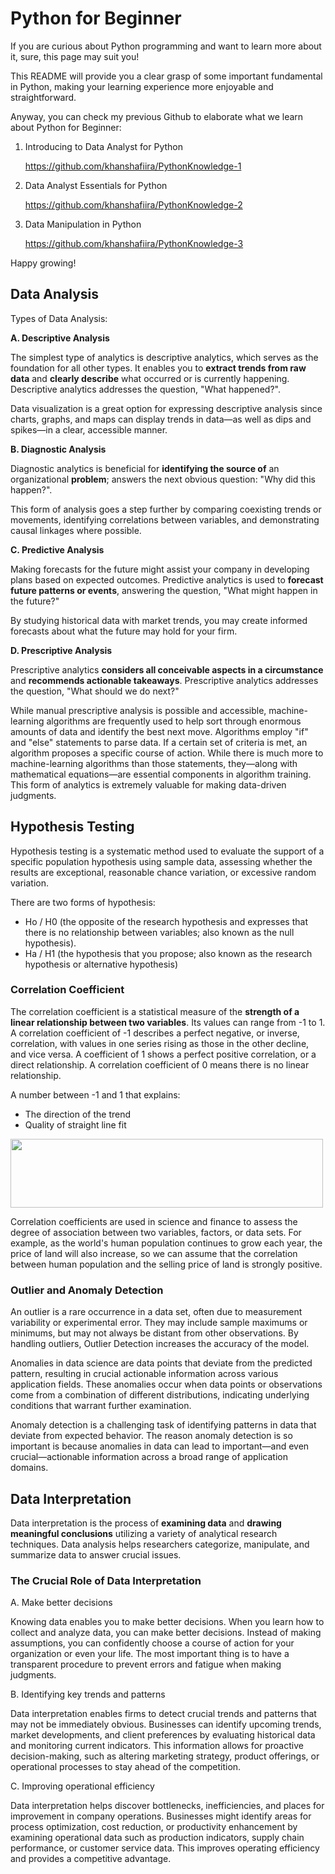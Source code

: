 # Python for Beginner
If you are curious about Python programming and want to learn more about it, sure, this page may suit you!

This README will provide you a clear grasp of some important fundamental in Python, making your learning experience more enjoyable and straightforward.

Anyway, you can check my previous Github to elaborate what we learn about Python for Beginner:
1. Introducing to Data Analyst for Python
   
   https://github.com/khanshafiira/PythonKnowledge-1
3. Data Analyst Essentials for Python

   https://github.com/khanshafiira/PythonKnowledge-2
5. Data Manipulation in Python

   https://github.com/khanshafiira/PythonKnowledge-3


Happy growing!

## Data Analysis
Types of Data Analysis:

**A. Descriptive Analysis**

The simplest type of analytics is descriptive analytics, which serves as the foundation for all other types. It enables you to **extract trends from raw data** and **clearly describe** what occurred or is currently happening. Descriptive analytics addresses the question, "What happened?".

Data visualization is a great option for expressing descriptive analysis since charts, graphs, and maps can display trends in data—as well as dips and spikes—in a clear, accessible manner.

**B. Diagnostic Analysis**

Diagnostic analytics is beneficial for **identifying the source of** an organizational **problem**; answers the next obvious question: "Why did this happen?".

This form of analysis goes a step further by comparing coexisting trends or movements, identifying correlations between variables, and demonstrating causal linkages where possible.

**C. Predictive Analysis**

Making forecasts for the future might assist your company in developing plans based on expected outcomes. Predictive analytics is used to **forecast future patterns or events**, answering the question, "What might happen in the future?"

By studying historical data with market trends, you may create informed forecasts about what the future may hold for your firm.

**D. Prescriptive Analysis**

Prescriptive analytics **considers all conceivable aspects in a circumstance** and **recommends actionable takeaways**. Prescriptive analytics addresses the question, "What should we do next?"

While manual prescriptive analysis is possible and accessible, machine-learning algorithms are frequently used to help sort through enormous amounts of data and identify the best next move. Algorithms employ "if" and "else" statements to parse data. If a certain set of criteria is met, an algorithm proposes a specific course of action. While there is much more to machine-learning algorithms than those statements, they—along with mathematical equations—are essential components in algorithm training. This form of analytics is extremely valuable for making data-driven judgments.

## Hypothesis Testing
Hypothesis testing is a systematic method used to evaluate the support of a specific population hypothesis using sample data, assessing whether the results are exceptional, reasonable chance variation, or excessive random variation.

There are two forms of hypothesis:
- Ho / H0 (the opposite of the research hypothesis and expresses that there is no relationship between variables; also known as the null hypothesis).
- Ha / H1 (the hypothesis that you propose; also known as the research hypothesis or alternative hypothesis)

### Correlation Coefficient
The correlation coefficient is a statistical measure of the **strength of a linear relationship between two variables**. Its values can range from -1 to 1. A correlation coefficient of -1 describes a perfect negative, or inverse, correlation, with values in one series rising as those in the other decline, and vice versa. A coefficient of 1 shows a perfect positive correlation, or a direct relationship. A correlation coefficient of 0 means there is no linear relationship.

A number between -1 and 1 that explains:
- The direction of the trend
- Quality of straight line fit

<img src="https://github.com/khanshafiira/PythonKnowledge-4/assets/166186201/bdcb703f-947f-44ab-9d74-fff47e85f466" width="500" height="110">

Correlation coefficients are used in science and finance to assess the degree of association between two variables, factors, or data sets. For example, as the world's human population continues to grow each year, the price of land will also increase, so we can assume that the correlation between human population and the selling price of land is strongly positive.

### Outlier and Anomaly Detection
An outlier is a rare occurrence in a data set, often due to measurement variability or experimental error. They may include sample maximums or minimums, but may not always be distant from other observations. By handling outliers, Outlier Detection increases the accuracy of the model.

Anomalies in data science are data points that deviate from the predicted pattern, resulting in crucial actionable information across various application fields. These anomalies occur when data points or observations come from a combination of different distributions, indicating underlying conditions that warrant further examination.

Anomaly detection is a challenging task of identifying patterns in data that deviate from expected behavior. The reason anomaly detection is so important is because anomalies in data can lead to important—and even crucial—actionable information across a broad range of application domains.
  
## Data Interpretation
Data interpretation is the process of **examining data** and **drawing meaningful conclusions** utilizing a variety of analytical research techniques. Data analysis helps researchers categorize, manipulate, and summarize data to answer crucial issues.

### The Crucial Role of Data Interpretation
A. Make better decisions

Knowing data enables you to make better decisions. When you learn how to collect and analyze data, you can make better decisions. Instead of making assumptions, you can confidently choose a course of action for your organization or even your life. The most important thing is to have a transparent procedure to prevent errors and fatigue when making judgments.

B. Identifying key trends and patterns

Data interpretation enables firms to detect crucial trends and patterns that may not be immediately obvious. Businesses can identify upcoming trends, market developments, and client preferences by evaluating historical data and monitoring current indicators. This information allows for proactive decision-making, such as altering marketing strategy, product offerings, or operational processes to stay ahead of the competition.

C. Improving operational efficiency

Data interpretation helps discover bottlenecks, inefficiencies, and places for improvement in company operations. Businesses might identify areas for process optimization, cost reduction, or productivity enhancement by examining operational data such as production indicators, supply chain performance, or customer service data. This improves operating efficiency and provides a competitive advantage.



